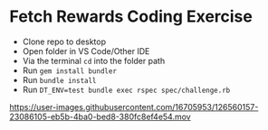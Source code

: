 # Fetch Rewards Coding Exercise

- Clone repo to desktop
- Open folder in VS Code/Other IDE
- Via the terminal `cd` into the folder path
- Run `gem install bundler`
- Run `bundle install`
- Run `DT_ENV=test bundle exec rspec spec/challenge.rb`  

https://user-images.githubusercontent.com/16705953/126560157-23086105-eb5b-4ba0-bed8-380fc8ef4e54.mov
